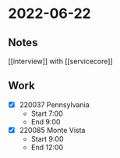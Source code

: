 # 2022-06-22
## Notes
[[interview]] with [[servicecore]]

## Work
- [x] 220037 Pennsylvania
	- Start 7:00
	- End 9:00
- [x] 220085 Monte Vista
	- Start 9:00
	- End 12:00